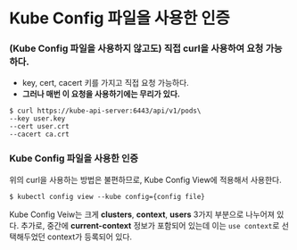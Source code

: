 # Kube Config 파일을 사용한 인증

### (Kube Config 파일을 사용하지 않고도) 직접 curl을 사용하여 요청 가능하다.

* key, cert, cacert 키를 가지고 직접 요청 가능하다.
* **그러나 매번 이 요청을 사용하기에는 무리가 있다.**

```
$ curl https://kube-api-server:6443/api/v1/pods\
--key user.key
--cert user.crt
--cacert ca.crt
```

### Kube Config 파일을 사용한 인증

위의 curl을 사용하는 방법은 불편하므로, Kube Config View에 적용해서 사용한다.

```
$ kubectl config view --kube config={config file}
```

Kube Config Veiw는 크게 **clusters**, **context**, **users** 3가지 부분으로 나누어져 있다. 추가로, 중간에 **current-context** 정보가 포함되어 있는데 이는 `use context`로 선택해두었던 context가 등록되어 있다. 
